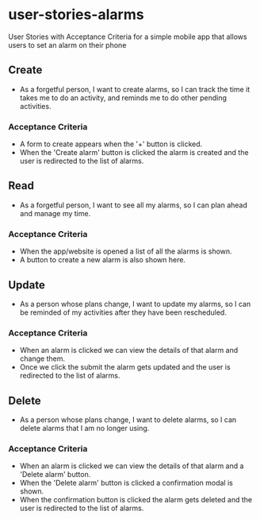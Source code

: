 # user-stories-alarms
User Stories with Acceptance Criteria for a simple mobile app that allows users to set an alarm on their phone

## Create
- As a forgetful person, I want to create alarms, so I can track the time it takes me to do an activity, and reminds me to do other pending activities.

### Acceptance Criteria
- A form to create appears when the '+' button is clicked.
- When the 'Create alarm' button is clicked the alarm is created and the user is redirected to the list of alarms.

## Read
- As a forgetful person, I want to see all my alarms, so I can plan ahead and manage my time.

### Acceptance Criteria
- When the app/website is opened a list of all the alarms is shown.
- A button to create a new alarm is also shown here.

## Update
- As a person whose plans change, I want to update my alarms, so I can be reminded of my activities after they have been rescheduled.

### Acceptance Criteria
- When an alarm is clicked we can view the details of that alarm and change them.
- Once we click the submit the alarm gets updated and the user is redirected to the list of alarms.

## Delete
- As a person whose plans change, I want to delete alarms, so I can delete alarms that I am no longer using.

### Acceptance Criteria
- When an alarm is clicked we can view the details of that alarm and a 'Delete alarm' button.
- When the 'Delete alarm' button is clicked a confirmation modal is shown.
- When the confirmation button is clicked the alarm gets deleted and the user is redirected to the list of alarms.
